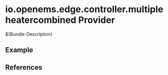 # io.openems.edge.controller.multipleheatercombined Provider

${Bundle-Description}

## Example

## References

